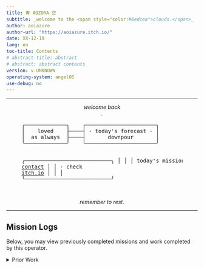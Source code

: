 ```yaml
---
title: 青 AOZORA 空
subtitle: _welcome to the <span style="color:#6edcea">clouds.</span>_
author: aoiazure
author-url: "https://aoiazure.itch.io/"
date: XX-12-19
lang: en
toc-title: Contents
# abstract-title: abstract
# abstract: abstract contents
version: v.UNKNOWN
operating-system: angelOS
use-debug: no
---
```

<hr>

<center><div style="font-style: italic;">welcome back<div name="fake-username" class="fake-username"></div>.</div></center>

<figure class="mission-board">
<pre>
╭─────────────╮    ╭──────────────────────╮
│    loved    ├────┤ - today's forecast - │
│  as always  ├────┤       downpour       │
╰─────────────╯    ╰──────────────────────╯

╭───────────────────────────╮
│                           │
│     today's missions:     │
│      - await <a href="https://bsky.app/profile/aoiazure.moe">contact</a>      │
│      - check <a href="https://aoiazure.itch.io/">itch.io</a>      │
│                           │
╰───────────────────────────╯

</pre>
</figure>

<center><div style="font-style: italic;">remember to rest.</div></center>

<hr>


## Mission Logs

Below, you may view previously completed missions and work completed by this operator.

<details>
<summary>Prior Work</summary>
<table class="prior-works">
  <tr>
    <th>![Floramino (2025, Unity)](img/floramino.png)</th>
    <td>
      <p>
        __game jam entry (48 hours)__
        
        an arcade-y game about managing a garden in the shortness of spring.

        responsible for parts of the programming, game design.

        play it for free [here](https://luxille.itch.io/floramino).
      </p>
    </td>
  </tr>
  <tr>
    <th>![everyone walked away (2025, Godot Engine)](img/everyone-walked-away.png)</th>
    <td>
      <p>
        __game jam entry (2 weeks)__
        
        a hyper-dense atmospheric game about leaving, even when you're happy.

        responsible for all art and writing.

        play it for free [here](https://aoiazure.itch.io/everyone-walked-away).
      </p>
    </td>
  </tr>
  <tr>
    <th>![you who won against the sun (2024, Godot Engine)](img/you-who-won-against-the-sun.png)</th>
    <td>
      <p>
        __personal project__

        a hyper-dense shortform atmospheric narrative game exploring grief and loss.

        responsible for all art, music, and writing.

        play it for free [here](https://aoiazure.itch.io/you-who-won-against-the-sun).
      </p>
    </td>
  </tr>
  <tr>
    <th>![Cursed Jumper (2024, Godot Engine)](img/cursed-jumper.png)</th>
    <td>
      <p>
        __game jam entry (2 weeks)__

        an action platformer where the player manages various curses that subvert and affect mobility options.

        responsible for programming, game design, UX/UI, QA.

        play it for free [here](https://aoiazure.itch.io/cursed-jumper).
      </p>
    </td>
  </tr>
  <tr>
    <th>![out of memory (2023, Godot Engine)](img/out-of-memory.png)</th>
    <td>
      <p>
        __ludum dare 54 entry__

        a micro narrative game about choosing which of your life's memories you would rather keep when your brain has run out of room.

        responsible for all aspects.

        play it for free [here](https://aoiazure.itch.io/out-of-memory).
      </p>
    </td>
  </tr>
</table>
</details>

